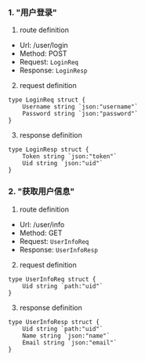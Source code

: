 ### 1. "用户登录"

1. route definition

- Url: /user/login
- Method: POST
- Request: `LoginReq`
- Response: `LoginResp`

2. request definition



```golang
type LoginReq struct {
	Username string `json:"username"`
	Password string `json:"password"`
}
```


3. response definition



```golang
type LoginResp struct {
	Token string `json:"token"`
	Uid string `json:"uid"`
}
```

### 2. "获取用户信息"

1. route definition

- Url: /user/info
- Method: GET
- Request: `UserInfoReq`
- Response: `UserInfoResp`

2. request definition



```golang
type UserInfoReq struct {
	Uid string `path:"uid"`
}
```


3. response definition



```golang
type UserInfoResp struct {
	Uid string `path:"uid"`
	Name string `json:"name"`
	Email string `json:"email"`
}
```

